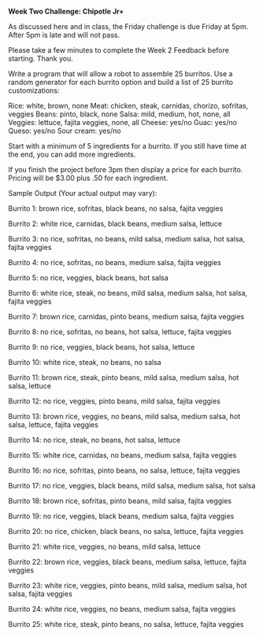 **Week Two Challenge: Chipotle Jr+**

As discussed here and in class, the Friday challenge is due Friday at 5pm. After 5pm is late and will not pass. 

Please take a few minutes to complete the Week 2 Feedback before starting. Thank you.

Write a program that will allow a robot to assemble 25 burritos. Use a random generator for each burrito option and build a list of 25 burrito customizations:

Rice: white, brown, none
Meat: chicken, steak, carnidas, chorizo, sofritas, veggies
Beans: pinto, black, none
Salsa: mild, medium, hot, none, all
Veggies: lettuce, fajita veggies, none, all
Cheese: yes/no
Guac: yes/no
Queso: yes/no
Sour cream: yes/no

Start with a minimum of 5 ingredients for a burrito. If you still have time at the end, you can add more ingredients.

If you finish the project before 3pm then display a price for each burrito. Pricing will be $3.00 plus .50 for each ingredient.

 

Sample Output (Your actual output may vary):

Burrito 1: brown rice, sofritas, black beans, no salsa, fajita veggies

Burrito 2: white rice, carnidas, black beans, medium salsa, lettuce

Burrito 3: no rice, sofritas, no beans, mild salsa, medium salsa, hot salsa, fajita veggies

Burrito 4: no rice, sofritas, no beans, medium salsa, fajita veggies

Burrito 5: no rice, veggies, black beans, hot salsa 

Burrito 6: white rice, steak, no beans, mild salsa, medium salsa, hot salsa, fajita veggies

Burrito 7: brown rice, carnidas, pinto beans, medium salsa, fajita veggies

Burrito 8: no rice, sofritas, no beans, hot salsa, lettuce, fajita veggies

Burrito 9: no rice, veggies, black beans, hot salsa, lettuce

Burrito 10: white rice, steak, no beans, no salsa 

Burrito 11: brown rice, steak, pinto beans, mild salsa, medium salsa, hot salsa, lettuce

Burrito 12: no rice, veggies, pinto beans, mild salsa, fajita veggies

Burrito 13: brown rice, veggies, no beans, mild salsa, medium salsa, hot salsa, lettuce, fajita veggies

Burrito 14: no rice, steak, no beans, hot salsa, lettuce

Burrito 15: white rice, carnidas, no beans, medium salsa, fajita veggies

Burrito 16: no rice, sofritas, pinto beans, no salsa, lettuce, fajita veggies

Burrito 17: no rice, veggies, black beans, mild salsa, medium salsa, hot salsa 

Burrito 18: brown rice, sofritas, pinto beans, mild salsa, fajita veggies

Burrito 19: no rice, veggies, black beans, medium salsa, fajita veggies

Burrito 20: no rice, chicken, black beans, no salsa, lettuce, fajita veggies

Burrito 21: white rice, veggies, no beans, mild salsa, lettuce

Burrito 22: brown rice, veggies, black beans, medium salsa, lettuce, fajita veggies

Burrito 23: white rice, veggies, pinto beans, mild salsa, medium salsa, hot salsa, fajita veggies

Burrito 24: white rice, veggies, no beans, medium salsa, fajita veggies

Burrito 25: white rice, steak, pinto beans, no salsa, lettuce, fajita veggies